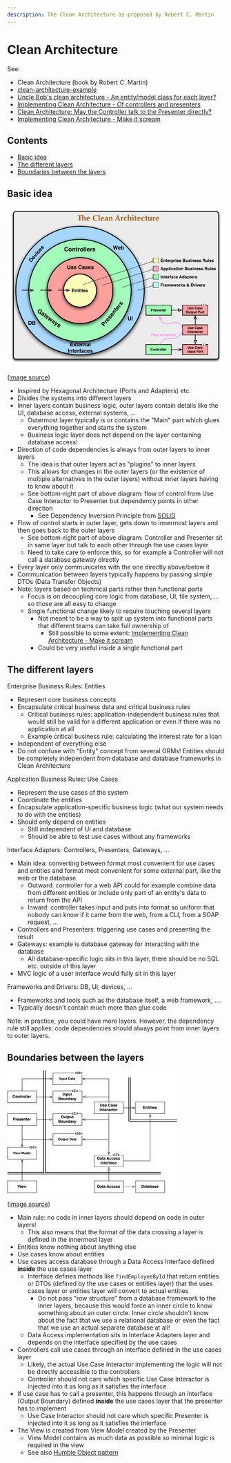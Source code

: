 ```yaml
---
description: The Clean Architecture as proposed by Robert C. Martin
---
```


# Clean Architecture

See:

-   Clean Architecture (book by Robert C. Martin)
-   [clean-architecture-example](https://github.com/mattia-battiston/clean-architecture-example)
-   [Uncle Bob's clean architecture - An entity/model class for each layer?](https://softwareengineering.stackexchange.com/questions/303478/uncle-bobs-clean-architecture-an-entity-model-class-for-each-layer)
-   [Implementing Clean Architecture - Of controllers and presenters](http://www.plainionist.net/Implementing-Clean-Architecture-Controller-Presenter/)
-   [Clean Architecture: May the Controller talk to the Presenter directly?](https://softwareengineering.stackexchange.com/questions/388379/clean-architecture-may-the-controller-talk-to-the-presenter-directly)
-   [Implementing Clean Architecture - Make it scream](http://www.plainionist.net/Implementing-Clean-Architecture-Scream/)

## Contents

-   [Basic idea](#basic-idea)
-   [The different layers](#the-different-layers)
-   [Boundaries between the layers](#boundaries-between-the-layers)

## Basic idea

![Clean Architecture](_img/Clean-Architecture/clean-architecture.jpg)

([image source](https://blog.cleancoder.com/uncle-bob/2012/08/13/the-clean-architecture.html))

-   Inspired by Hexagonal Architecture (Ports and Adapters) etc.
-   Divides the systems into different layers
-   Inner layers contain business logic, outer layers contain details like the UI, database access, external systems, ...
    -   Outermost layer typically is or contains the "Main" part which glues everything together and starts the system
    -   Business logic layer does not depend on the layer containing database access!
-   Direction of code dependencies is always from outer layers to inner layers
    -   The idea is that outer layers act as "plugins" to inner layers
    -   This allows for changes in the outer layers (or the existence of multiple alternatives in the outer layers) without inner layers having to know about it
    -   See bottom-right part of above diagram: flow of control from Use Case Interactor to Presenter but dependency points in other direction
        -   See Dependency Inversion Principle from [SOLID](../oo-design/SOLID-principles.md)
-   Flow of control starts in outer layer, gets down to innermost layers and then goes back to the outer layers
    -   See bottom-right part of above diagram: Controller and Presenter sit in same layer but talk to each other through the use cases layer
    -   Need to take care to enforce this, so for example a Controller will not call a database gateway directly
-   Every layer only communicates with the one directly above/below it
-   Communication between layers typically happens by passing simple DTOs (Data Transfer Objects)
-   Note: layers based on technical parts rather than functional parts
    -   Focus is on decoupling core logic from database, UI, file system, ... so those are all easy to change
    -   Single functional change likely to require touching several layers
        -   Not meant to be a way to split up system into functional parts that different teams can take full ownership of
            -   Still possible to some extent: [Implementing Clean Architecture - Make it scream](http://www.plainionist.net/Implementing-Clean-Architecture-Scream/)
        -   Could be very useful inside a single functional part

## The different layers

Enterprise Business Rules: Entities

-   Represent core business concepts
-   Encapsulate critical business data and critical business rules
    -   Critical business rules: application-independent business rules that would still be valid for a different application or even if there was no application at all
    -   Example critical business rule: calculating the interest rate for a loan
-   Independent of everything else
-   Do not confuse with "Entity" concept from several ORMs! Entities should be completely independent from database and database frameworks in Clean Architecture

Application Business Rules: Use Cases

-   Represent the use cases of the system
-   Coordinate the entities
-   Encapsulate application-specific business logic (what our system needs to do with the entities)
-   Should only depend on entities
    -   Still independent of UI and database
    -   Should be able to test use cases without any frameworks

Interface Adapters: Controllers, Presenters, Gateways, ...

-   Main idea: converting between format most convenient for use cases and entities and format most convenient for some external part, like the web or the database
    -   Outward: controller for a web API could for example combine data from different entities or include only part of an entity's data to return from the API
    -   Inward: controller takes input and puts into format so uniform that nobody can know if it came from the web, from a CLI, from a SOAP request, ...
-   Controllers and Presenters: triggering use cases and presenting the result
-   Gateways: example is database gateway for interacting with the database
    -   All database-specific logic sits in this layer, there should be no SQL etc. outside of this layer
-   MVC logic of a user interface would fully sit in this layer

Frameworks and Drivers: DB, UI, devices, ...

-   Frameworks and tools such as the database itself, a web framework, ....
-   Typically doesn't contain much more than glue code

Note: in practice, you could have more layers. However, the dependency rule still applies: code dependencies should always point from inner layers to outer layers.

## Boundaries between the layers

![Clean Architecture](_img/Clean-Architecture/clean-architecture-boundaries.jpg)

([image source](https://softwareengineering.stackexchange.com/questions/380251/clean-architecture-what-is-the-view-model))

-   Main rule: no code in inner layers should depend on code in outer layers!
    -   This also means that the format of the data crossing a layer is defined in the innermost layer
-   Entities know nothing about anything else
-   Use cases know about entities
-   Use cases access database through a Data Access Interface defined **inside** the use cases layer
    -   Interface defines methods like `findEmployeeById` that return entities or DTOs (defined by the use cases or entities layer) that the uses cases layer or entities layer will convert to actual entities
        -   Do not pass "row structure" from a database framework to the inner layers, because this would force an inner circle to know something about an outer circle. Inner circle shouldn't know about the fact that we use a relational database or even the fact that we use an actual separate database at all!
    -   Data Access implementation sits in Interface Adapters layer and depends on the interface specified by the use cases
-   Controllers call use cases through an interface defined in the use cases layer
    -   Likely, the actual Use Case Interactor implementing the logic will not be directly accessible to the controllers
    -   Controller should not care which specific Use Case Interactor is injected into it as long as it satisfies the interface
-   If use case has to call a presenter, this happens through an interface (Output Boundary) defined **inside** the use cases layer that the presenter has to implement
    -   Use Case Interactor should not care which specific Presenter is injected into it as long as it satisfies the interface
-   The View is created from View Model created by the Presenter
    -   View Model contains as much data as possible so minimal logic is required in the view
    -   See also [Humble Object pattern](../Humble-Object-pattern.md)
